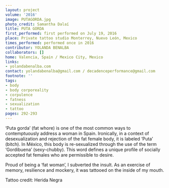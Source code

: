 ```yaml
---
layout: project
volume: '2016'
image: PUTAGORDA.jpg
photo_credit: Samantha Dalaí
title: PUTA GORDA
first_performed: first performed on July 19, 2016
place: Private tattoo studio Monterrey, Nuevo León, Mexico
times_performed: performed once in 2016
contributor: YOLANDA BENALBA
collaborators: []
home: Valencia, Spain / Mexico City, Mexico
links:
- yolandabenalba.com
contact: yolandabenalba@gmail.com / decadenceperformance@gmail.com
footnote: ''
tags:
- body
- body corporeality
- corpulence
- fatness
- sexualization
- tattoo
pages: 292-293
---
```


‘Puta gorda’ (fat whore) is one of the most common ways to contemptuously address a woman in Spain. Ironically, in a context of desexualization and rejection of the fat female body, it is labeled ‘Puta’ (bitch). In México, this body is re-sexualized through the use of the term ‘Gordibuena’ (sexy-chubby). This word defines a unique profile of socially accepted fat females who are permissible to desire.

Proud of being a ‘fat woman’, I subverted the insult. As an exercise of memory, resilience  and mockery, it was tattooed on the inside of my mouth.

Tattoo credit: Herida Negra
